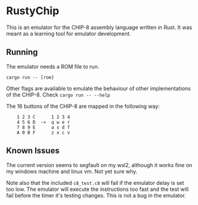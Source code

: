 
# RustyChip

This is an emulator for the CHIP-8 assembly language written in Rust.
It was meant as a learning tool for emulator development.

## Running
The emulator needs a ROM file to run.

    cargo run -- [rom]

Other flags are available to emulate the behaviour of other implementations of the CHIP-8.
Check `cargo run -- --help`

The 16 buttons of the CHIP-8 are mapped in the following way:
```
    1 2 3 C      1 2 3 4
    4 5 6 D  ->  q w e r
    7 8 9 E      a s d f
    A 0 B F      z x c v
```

## Known Issues
The current version seems to segfault on my wsl2, although it works fine on my windows machine and linux vm. Not yet sure why.

Note also that the included `c8_test.c8` will fail if the emulator delay is set too low. 
The emulator will execute the instructions too fast and the test will fail before the timer it's testing changes.
This is not a bug in the emulator. 